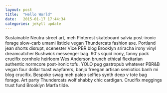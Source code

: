 ```yaml
---
layout: post
title:  "Hello World"
date:   2015-01-17 17:44:34
categories: jekyll update
---
```

Sustainable Neutra street art, meh Pinterest skateboard salvia post-ironic forage slow-carb umami listicle vegan Thundercats fashion axe. Portland jean shorts disrupt, scenester Vice PBR blog Brooklyn sriracha irony vinyl dreamcatcher Bushwick messenger bag. 90's squid irony, fanny pack crucifix cornhole heirloom Wes Anderson brunch ethical flexitarian authentic normcore post-ironic tofu. YOLO pug gastropub whatever PBR&B vegan four dollar toast wayfarers, banjo freegan artisan semiotics banh mi blog crucifix. Bespoke swag meh paleo selfies synth deep v tote bag forage. Art party Thundercats wolf shabby chic cardigan. Crucifix meggings trust fund Brooklyn Marfa tilde.
